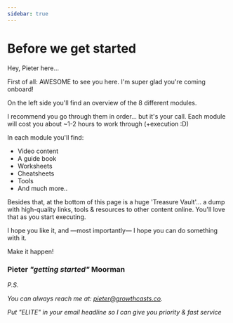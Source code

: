 ```yaml
---
sidebar: true
---
```


# Before we get started

Hey, Pieter here... 

First of all: AWESOME to see you here. I'm super glad you're coming onboard!

On the left side you'll find an overview of the 8 different modules.

I recommend you go through them in order... but it's your call. Each module will cost you about ~1-2 hours to work through (+execution :D)

In each module you'll find:

   - Video content
   - A guide book
   - Worksheets
   - Cheatsheets
   - Tools
   - And much more..

Besides that, at the bottom of this page is a huge 'Treasure Vault'... a dump with high-quality links, tools & resources to other content online. You'll love that as you start executing.

I hope you like it, and —most importantly— I hope you can do something with it.

Make it happen!

### Pieter *"getting started"* Moorman

*P.S.*

*You can always reach me at: pieter@growthcasts.co.*

*Put "ELITE" in your email headline so I can give you priority & fast service*